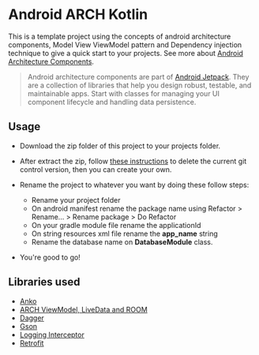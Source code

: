 # Android ARCH Kotlin

This is a template project using the concepts of android architecture components, Model View ViewModel pattern and Dependency injection technique to give a quick start to your projects. See more about [Android Architecture Components](https://developer.android.com/topic/libraries/architecture/).

>Android architecture components are part of [Android Jetpack](https://developer.android.com/jetpack/). They are a collection of libraries that help you design robust, testable, and maintainable apps. Start with classes for managing your UI component lifecycle and handling data persistence.

## Usage
* Download the zip folder of this project to your projects folder.
* After extract the zip, follow [these instructions](https://stackoverflow.com/questions/1213430/how-to-fully-delete-a-git-repository-created-with-init) to delete the current git control version, then you can create your own.

* Rename the project to whatever you want by doing these follow steps:
    * Rename your project folder
    * On android manifest rename the package name using Refactor > Rename... > Rename package > Do Refactor
    * On your gradle module file rename the applicationId
    * On string resources xml file rename the **app_name** string
    * Rename the database name on **DatabaseModule** class.

* You're good to go!

## Libraries used
* [Anko](https://github.com/Kotlin/anko)
* [ARCH ViewModel, LiveData and ROOM](https://developer.android.com/topic/libraries/architecture/adding-components)
* [Dagger](https://github.com/google/dagger)
* [Gson](https://github.com/google/gson)
* [Logging Interceptor](https://github.com/square/okhttp/tree/master/okhttp-logging-interceptor)
* [Retrofit](https://github.com/square/retrofit)